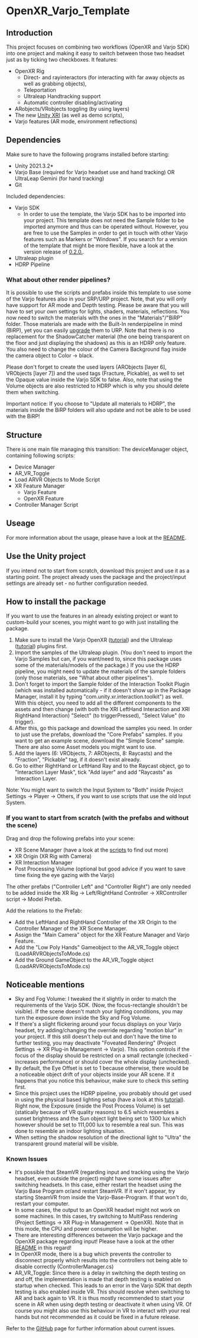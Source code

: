 # OpenXR_Varjo_Template

## Introduction
This project focuses on combining two workflows (OpenXR and Varjo SDK) into one project and making it easy to switch between those two headset just as by ticking two checkboxes.
It features:
- OpenXR Rig
  - Direct- and rayinteractors (for interacting with far away objects as well as grabbing objects),
  - Teleportation
  - Ultraleap Handtracking support
  - Automatic controller disabling/activating
- ARobjects/VRobjects toggling (by using layers)
- The new [Unity XRI](https://docs.unity3d.com/Manual/xr_input.html) (as well as demo scripts),
- Varjo features (AR mode, environment reflections)


## Dependencies
Make sure to have the following programs installed before starting:
- Unity 2021.3.2*
- Varjo Base (required for Varjo headset use and hand tracking) OR UltraLeap Gemini (for hand tracking)
- Git

Included dependencies:
- Varjo SDK
    - In order to use the template, the Varjo SDK has to be imported into your project. This template does not need the Sample folder to be imported anymore and thus can be operated without. However, you are free to use the Samples in order to get in touch with other Varjo features such as Markers or "Windows". If you search for a version of the template that might be more flexible, have a look at the version release of [0.2.0.](https://github.com/HIVE-ResearchGroup/OpenXR_Varjo_Template/releases/tag/v0.2.0).
- Ultraleap plugin
- HDRP Pipeline

### What about other render pipelines?
It is possible to use the scripts and prefabs inside this template to use some of the Varjo features also in your SRP/URP project. Note, that you will only have support for AR mode and Depth testing. Please be aware that you will have to set your own settings for lights, shaders, materials, reflections. You now need to switch the materials with the ones in the "Materials"/"BiRP" folder. Those materials are made with the Built-In renderpipeline in mind (BiRP), yet you can easily [upgrade](https://docs.unity3d.com/Packages/com.unity.render-pipelines.universal@14.0/manual/features/rp-converter.html) them to URP.
Note that there is no replacement for the ShadowCatcher material (the one being transparent on the floor and just displaying the shadows) as this is an HDRP only feature.
You also need to change the colour of the Camera Background flag inside the camera object to Color -> black.

Please don't forget to create the used layers (ARObjects [layer 6], VRObjects [layer 7]) and the used tags (Fracture, Pickable), as well to set the Opaque value inside the Varjo SDK to false.
Also, note that using the Volume objects are also restricted to HDRP which is why you should delete them when switching.

Important notice: If you choose to "Update all materials to HDRP", the materials inside the BiRP folders will also update and not be able to be used with the BiRP!

## Structure
There is one main file managing this transition: The deviceManager object, containing following scripts:
- Device Manager 
- AR_VR_Toggle
- Load ARVR Objects to Mode Script
- XR Feature Manager
  - Varjo Feature
  - OpenXR Feature
- Controller Manager Script


## Useage
For more information about the usage, please have a look at the [README](USEAGE.md).

## Use the Unity project
If you intend not to start from scratch, download this project and use it as a starting point. The project already uses the package and the project/input settings are already set - no further configuration needed.

## How to install the package
If you want to use the features in an already existing project or want to custom-build your scenes, you might want to go with just installing the package.

1. Make sure to install the Varjo OpenXR ([tutorial](https://github.com/varjocom/VarjoUnityXRPlugin)) and the Ultraleap ([tutorial](https://developer.leapmotion.com/unity#setup-openupm)) plugins first. 
2. Import the samples of the Ultraleap plugin. (You don't need to import the Varjo Samples but can, if you want/need to, since this package uses some of the materials/models of the package.) If you use the HDRP pipeline, you might need to update the materials of the sample folders (only those materials, see "What about other pipelines").
3. Don't forget to import the Sample folder of the Interaction Toolkit Plugin (which was installed automatically - if it doesn't show up in the Package Manager, install it by typing "com.unity.xr.interaction.toolkit") as well. With this object, you need to add all the different components to the assets and then change (with both the XRI LeftHand Interaction and XRI RightHand Interaction) "Select" (to triggerPressed), "Select Value" (to trigger).
4. After this, go this package and download the samples you need.
In order to just use the prefabs, download the "Core Prefabs" samples. If you want to get an example scene, download the "Simple Scene" sample. There are also some Asset models you might want to use.
5. Add the layers (6: VRObjects, 7: ARObjects, 8: Raycasts) and the "Fraction", "Pickable" tag, if it doesn't exist already.
6. Go to either RightHand or LeftHand Ray and to the Raycast object, go to "Interaction Layer Mask", tick "Add layer" and add "Raycasts" as Interaction Layer.

Note: You might want to switch the Input System to "Both" inside Project Settings -> Player -> Others, if you want to use scripts that use the old Input System.


### If you want to start from scratch (with the prefabs and without the scene)
Drag and drop the following prefabs into your scene:
- XR Scene Manager (have a look at the [scripts](SCRIPTSDESCRIPTION.md) to find out more)
- XR Origin (XR Rig with Camera)
- XR Interaction Manager
- Post Processing Volume (optional but good advice if you want to save time fixing the eye gazing with the Varjo)

The other prefabs ("Controller Left" and "Controller Right") are only needed to be added inside the XR Rig -> Left/RightHand Controller -> XRController script -> Model Prefab.

Add the relations to the Prefab:
- Add the LeftHand and RightHand Controller of the XR Origin to the Controller Manager of the XR Scene Manager.
- Assign the "Main Camera" object for the XR Feature Manager and Varjo Feature.
- Add the "Low Poly Hands" Gameobject to the AR_VR_Toggle object (LoadARVRObjectsToMode.cs)
- Add the Ground GameObject to the AR_VR_Toggle object (LoadARVRObjectsToMode.cs)



## Noticeable mentions
- Sky and Fog Volume: I tweaked the it slightly in order to match the requirements of the Varjo SDK. (Now, the focus-rectangle shouldn't be visible). If the scene doesn't match your lighting conditions, you may turn the exposure down inside the Sky and Fog Volume.
- If there's a slight flickering around your focus displays on your Varjo headset, try adding/changing the override regarding "motion blur" in your project. If this still doesn't help out and don't have the time to further testing, you may deactivate "Foveated Rendering" (Project Settings -> XR Plug-in Management -> Varjo). This option controls if the focus of the display should be restricted on a small rectangle (checked - increases performance) or should cover the whole display (unchecked).
- By default, the Eye Offset is set to 1 because otherwise, there would be a noticeable object drift of your objects inside your AR scene. If it happens that you notice this behaviour, make sure to check this setting first.
- Since this project uses the HDRP pipeline, you probably should get used in using the physical based lighting setup (have a look at this [tutorial](https://www.youtube.com/watch?v=yqCHiZrgKzs)). Right now, the Exposure (inside the Post Process Volume) is set (statically because of VR quality reasons) to 6.5 which resembles a sunset brightness and the Sun object light being set to 1300 lux which however should be set to 111,000 lux to resemble a real sun. This was done to resemble an indoor lighting situation.
- When setting the shadow resolution of the directional light to "Ultra" the transparent ground material will be visible.


### Known Issues
- It's possible that SteamVR (regarding input and tracking using the Varjo headset, even outside the project) might have some issues after switching headsets. In this case, either restart the headset using the Varjo Base Program or/and restart SteamVR. If it won't appear, try starting SteamVR from inside the Varjo-Base-Program. If that won't do, restart your computer.
- In some cases, the output to an OpenXR headset might not work on some machines. In this cases, try switching to MultiPass rendering (Project Settings -> XR Plug-in Management -> OpenXR). Note that in this mode, the CPU and power consumption will be higher.
- <bold>There are interesting differences between the Varjo package and the OpenXR package regarding input! Please have a look at the other [README](USEAGE.md#differences-between-varjo-and-openxr-package) in this regard!</bold>
- In OpenXR mode, there is a bug which prevents the controller to disconnect properly which results into the controllers not being able to disable correctly (ControllerManager.cs)
- AR_VR_Toggle: Since there is a delay in switching the depth testing on and off, the implementation is made that depth testing is enabled on startup when checked. This leads to an error in the Varjo SDK that depth testing is also enabled inside VR. This should resolve when switching to AR and back again to VR. It is thus mostly recommended to start your scene in AR when using depth testing or deactivate it when using VR. Of course you might also use this behaviour in VR to interact with your real hands but not recommended as it could be fixed in a future release.


Refer to the [GitHub](https://github.com/HIVE-ResearchGroup/OpenXR_Varjo_Template/issues) page for further information about current issues.